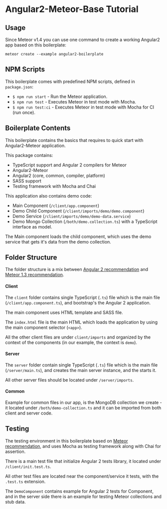 # Angular2-Meteor-Base Tutorial

## Usage

Since Meteor v1.4 you can use one command to create a working Angular2 app based on this boilerplate:

```
meteor create --example angular2-boilerplate
```

## NPM Scripts

This boilerplate comes with predefined NPM scripts, defined in `package.json`:

- `$ npm run start` - Run the Meteor application.
- `$ npm run test` - Executes Meteor in test mode with Mocha.
- `$ npm run test:ci` - Executes Meteor in test mode with Mocha for CI (run once).

## Boilerplate Contents

This boilerplate contains the basics that requires to quick start with Angular2-Meteor application.

This package contains:

- TypeScript support and Angular 2 compilers for Meteor
- Angular2-Meteor
- Angular2 (core, common, compiler, platform)
- SASS support
- Testing framework with Mocha and Chai

This application also contains demo code:

- Main Component (`/client/app.component`)
- Demo Child Component (`/client/imports/demo/demo.component`)
- Demo Service (`/client/imports/demo/demo-data.service`)
- Demo Mongo Collection (`/both/demo.collection.ts`) with a TypeScript interface as model.

The Main component loads the child component, which uses the demo service that gets it's data from the demo collection.

## Folder Structure

The folder structure is a mix between [Angular 2 recommendation](https://johnpapa.net/angular-2-styles/) and [Meteor 1.3 recommendation](https://guide.meteor.com/structure.html).

#### Client

The `client` folder contains single TypeScript (`.ts`) file which is the main file (`/client/app.component.ts`), and bootstrap's the Angular 2 application.

The main component uses HTML template and SASS file.

The `index.html` file is the main HTML which loads the application by using the main component selector (`<app>`).

All the other client files are under `client/imports` and organized by the context of the components (in our example, the context is `demo`).


#### Server

The `server` folder contain single TypeScript (`.ts`) file which is the main file (`/server/main.ts`), and creates the main server instance, and the starts it.

All other server files should be located under `/server/imports`.

#### Common

Example for common files in our app, is the MongoDB collection we create - it located under `/both/demo-collection.ts` and it can be imported from both client and server code.

## Testing

The testing environment in this boilerplate based on [Meteor recommendation](https://guide.meteor.com/testing.html), and uses Mocha as testing framework along with Chai for assertion.

There is a main test file that initialize Angular 2 tests library, it located under `/client/init.test.ts`.

All other test files are located near the component/service it tests, with the `.test.ts` extension.

The `DemoComponent` contains example for Angular 2 tests for Component, and in the server side there is an example for testing Meteor collections and stub data.
